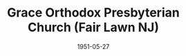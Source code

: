 ---
date: &id001 1951-05-27
end_date: null
location:
  address: E. Amsterdam Avenue at Ryan Road
  city: Fair Lawn
  state: NJ
minister:
- end: 1951-12-31
  name: Bruce Coie
  start: 1951-01-01
  type: Pastor
- end: 1956-12-31
  name: LeRoy Oliver
  start: 1952-01-01
  type: Pastor
- end: 1972-01-01
  name: Raymond Commeret
  start: 1956-01-01
  type: Pastor
- end: 1976-01-01
  name: Dennis Johnson
  start: 1973-01-01
  type: Pastor
- end: 1979-01-01
  name: David Kiester
  start: 1977-01-01
  type: Pastor
- end: 2006-01-01
  name: Kenneth J. Campbell
  start: 1980-01-01
  type: Pastor
- end: 2012-01-01
  name: Mark Larson
  start: 2007-01-01
  type: Pastor
- end: null
  name: John J. Keegan
  start: 2013-01-01
  type: Pastor
ministers:
- Bruce Coie
- LeRoy Oliver
- Raymond Commeret
- Dennis Johnson
- David Kiester
- Kenneth J. Campbell
- Mark Larson
- John J. Keegan
name: Grace Orthodox Presbyterian Church
names:
- end: null
  name: Grace Orthodox Presbyterian Church
  start: 1951-05-27
origination_date: *id001
raw_data: 'NEW JERSEY Fair Lawn


  Grace Orthodox Presbyterian Church  (May 27, 1951- )

  E. Amsterdam Avenue at Ryan Road

  Pastors: Bruce Coie, 1951

  LeRoy Oliver, 1952-56

  Raymond Commeret, 1956-72

  Dennis Johnson, 1973-76

  David Kiester, 1977-79

  Kenneth J. Campbell, 1980-2006

  Mark Larson, 2007-12

  John J. Keegan, 2013

  '
received_from: null
states:
- NJ
status:
  active: true
  end_date: null
  reason: null
  received_from: null
  withdrawal_to: null
title: Grace Orthodox Presbyterian Church (Fair Lawn NJ)
year_established:
- 1951

---